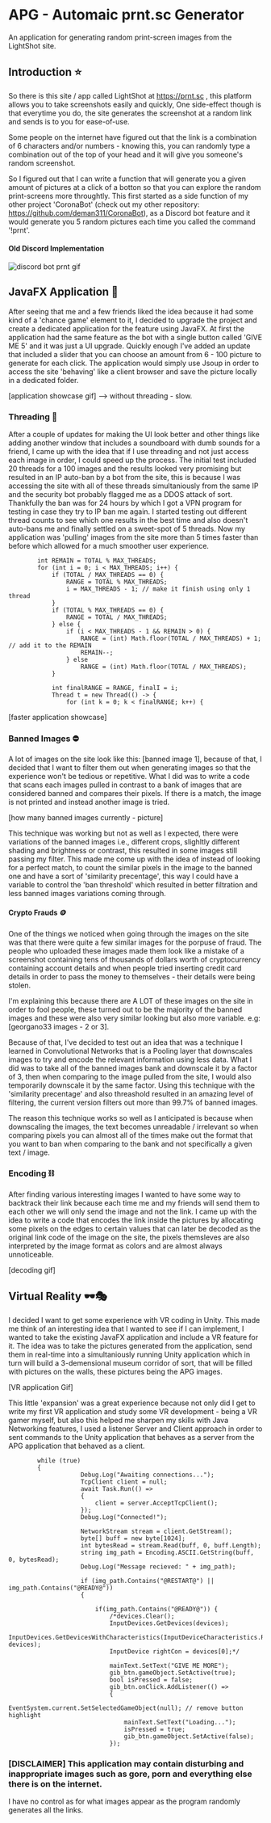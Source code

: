 # APG - Automaic prnt.sc Generator
An application for generating random print-screen images from the LightShot site.

## Introduction ⭐
So there is this site / app called LightShot at https://prnt.sc , this platform allows you to take screenshots easily and quickly, One side-effect though is that everytime you do, the site generates the screenshot at a random link and sends is to you for ease-of-use.

Some people on the internet have figured out that the link is a combination of 6 characters and/or numbers - knowing this, you can randomly type a combination out of the top of your head and it will give you someone's random screenshot.

So I figured out that I can write a function that will generate you a given amount of pictures at a click of a botton so that you can explore the random print-screens more throughtly. This first started as a side function of my other project 'CoronaBot' (check out my other repository: https://github.com/deman311/CoronaBot), as a Discord bot feature and it would generate you 5 random pictures each time you called the command '!prnt'.

#### Old Discord Implementation
![discord bot prnt gif](/git_assets/oldprnt.gif "The unthreaded version - very slow!")

## JavaFX Application 🎨
After seeing that me and a few friends liked the idea because it had some kind of a 'chance game' element to it, I decided to upgrade the project and create a dedicated application for the feature using JavaFX. At first the application had the same feature as the bot with a single button called
'GIVE ME 5' and it was just a UI upgrade. Quickly enough I've added an update that included a slider that you can choose an amount from 6 - 100 picture to generate for each click. The application would simply use Jsoup in order to access the site 'behaving' like a client browser and save the picture locally in a dedicated folder.

[application showcase gif] --> without threading - slow.

### Threading 👥
After a couple of updates for making the UI look better and other things like adding another window that includes a soundboard with dumb sounds for a friend, I came up with the idea that if I use threading and not just access each image in order, I could speed up the process. The initial test included 20 threads for a 100 images and the results looked very promising but resulted in an IP auto-ban by a bot from the site, this is because I was accessing the site with all of these threads simultaniously from the same IP and the security bot probably flagged me as a DDOS attack of sort. Thankfully the ban was for 24 hours by which I got a VPN program for testing in case they try to IP ban me again. I started testing out different thread counts to see which one results in the best time and also doesn't auto-bans me and finally settled on a sweet-spot of 5 threads. Now my application was 'pulling' images from the site more than 5 times faster than before which allowed for a much smoother user experience.

            int REMAIN = TOTAL % MAX_THREADS;
            for (int i = 0; i < MAX_THREADS; i++) {
                if (TOTAL / MAX_THREADS == 0) {
                    RANGE = TOTAL % MAX_THREADS;
                    i = MAX_THREADS - 1; // make it finish using only 1 thread
                }
                if (TOTAL % MAX_THREADS == 0) {
                    RANGE = TOTAL / MAX_THREADS;
                } else {
                    if (i < MAX_THREADS - 1 && REMAIN > 0) {
                        RANGE = (int) Math.floor(TOTAL / MAX_THREADS) + 1; // add it to the REMAIN
                        REMAIN--;
                    } else
                        RANGE = (int) Math.floor(TOTAL / MAX_THREADS);
                }

                int finalRANGE = RANGE, finalI = i;
                Thread t = new Thread(() -> {
                    for (int k = 0; k < finalRANGE; k++) {

[faster application showcase]

### Banned Images ⛔
A lot of images on the site look like this: [banned image 1], because of that, I decided that I want to filter them out when generating images so that the experience won't be tedious or repetitive. What I did was to write a code that scans each images pulled in contrast to a bank of images that are considered banned and compares their pixels. If there is a match, the image is not printed and instead another image is tried.

[how many banned images currently - picture]

This technique was working but not as well as I expected, there were variations of the banned images i.e., different crops, slighltly different shading and brightness or contrast, this resulted in some images still passing my filter. This made me come up with the idea of instead of looking for a perfect match, to count the similar pixels in the image to the banned one and have a sort of 'similarity precentage', this way I could have a variable to control the 'ban threshold' which resulted in better filtration and less banned images variations coming through.

#### Crypto Frauds 🪙
One of the things we noticed when going through the images on the site was that there were quite a few similar images for the porpuse of fraud. The people who uploaded these images made them look like a mistake of a screenshot containing tens of thousands of dollars worth of cryptocurrency containing account details and when people tried inserting credit card details in order to pass the money to themselves - their details were being stolen.

I'm explaining this because there are A LOT of these images on the site in order to fool people, these turned out to be the majority of the banned images and these were also very similar looking but also more variable. e.g: [georgano33 images - 2 or 3].

Because of that, I've decided to test out an idea that was a technique I learned in Convolutional Networks that is a Pooling layer that downscales images to try and encode the relevant information using less data. What I did was to take all of the banned images bank and downscale it by a factor of 3, then when comparing to the image pulled from the site, I would also temporarily downscale it by the same factor. Using this technique with the 'similarity precentage' and also threashold resulted in an amazing level of filtering, the current version filters out more than 99.7% of banned images.

The reason this technique works so well as I anticipated is because when downscaling the images, the text becomes unreadable / irrelevant so when comparing pixels you can almost all of the times make out the format that you want to ban when comparing to the bank and not specifically a given text / image.

### Encoding ⛓️
After finding various interesting images I wanted to have some way to backtrack their link because each time me and my friends will send them to each other we will only send the image and not the link. I came up with the idea to write a code that encodes the link inside the pictures by allocating some pixels on the edges to certain values that can later be decoded as the original link code of the image on the site, the pixels themsleves are also interpreted by the image format as colors and are almost always unnoticeable.

[decoding gif]

## Virtual Reality 🕶️🎭
I decided I want to get some experience with VR coding in Unity. This made me think of an interesting idea that I wanted to see if I can implement, I wanted to take the existing JavaFX application and include a VR feature for it. The idea was to take the pictures generated from the application, send them in real-time into a simultaniously running Unity application which in turn will build a 3-demensional museum corridor of sort, that will be filled with pictures on the walls, these pictures being the APG images.

[VR application Gif]

This little 'expansion' was a great experience because not only did I get to write my first VR application and study some VR development - being a VR gamer myself, but also this helped me sharpen my skills with Java Networking features, I used a listener Server and Client approach in order to sent commands to the Unity application that behaves as a server from the APG application that behaved as a client.

            while (true)
            {
                        Debug.Log("Awaiting connections...");
                        TcpClient client = null;
                        await Task.Run(() =>
                        {
                            client = server.AcceptTcpClient();
                        });
                        Debug.Log("Connected!");

                        NetworkStream stream = client.GetStream();
                        byte[] buff = new byte[1024];
                        int bytesRead = stream.Read(buff, 0, buff.Length);
                        string img_path = Encoding.ASCII.GetString(buff, 0, bytesRead);
                        Debug.Log("Message recieved: " + img_path);

                        if (img_path.Contains("@RESTART@") || img_path.Contains("@READY@"))
                        {

                            if(img_path.Contains("@READY@")) {
                                /*devices.Clear();
                                InputDevices.GetDevices(devices);
                                InputDevices.GetDevicesWithCharacteristics(InputDeviceCharacteristics.Right, devices);
                                InputDevice rightCon = devices[0];*/

                                mainText.SetText("GIVE ME MORE");
                                gib_btn.gameObject.SetActive(true);
                                bool isPressed = false;
                                gib_btn.onClick.AddListener(() =>
                                {
                                    EventSystem.current.SetSelectedGameObject(null); // remove button highlight
                                    mainText.SetText("Loading...");
                                    isPressed = true;
                                    gib_btn.gameObject.SetActive(false);
                                });

### [DISCLAIMER] This application may contain disturbing and inappropriate images such as gore, porn and everything else there is on the internet.
I have no control as for what images appear as the program randomly generates all the links.
